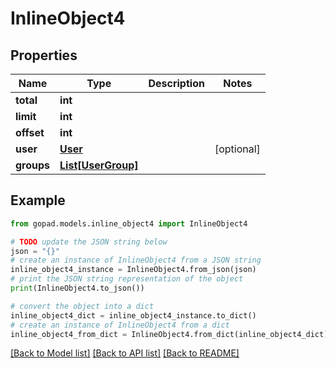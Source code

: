 # InlineObject4


## Properties

Name | Type | Description | Notes
------------ | ------------- | ------------- | -------------
**total** | **int** |  | 
**limit** | **int** |  | 
**offset** | **int** |  | 
**user** | [**User**](User.md) |  | [optional] 
**groups** | [**List[UserGroup]**](UserGroup.md) |  | 

## Example

```python
from gopad.models.inline_object4 import InlineObject4

# TODO update the JSON string below
json = "{}"
# create an instance of InlineObject4 from a JSON string
inline_object4_instance = InlineObject4.from_json(json)
# print the JSON string representation of the object
print(InlineObject4.to_json())

# convert the object into a dict
inline_object4_dict = inline_object4_instance.to_dict()
# create an instance of InlineObject4 from a dict
inline_object4_from_dict = InlineObject4.from_dict(inline_object4_dict)
```
[[Back to Model list]](../README.md#documentation-for-models) [[Back to API list]](../README.md#documentation-for-api-endpoints) [[Back to README]](../README.md)


